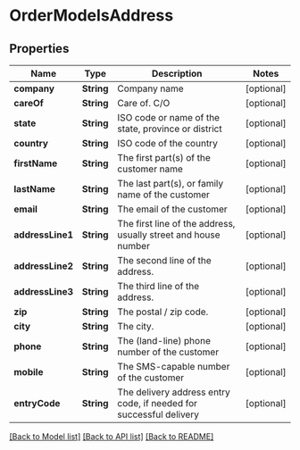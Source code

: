 # OrderModelsAddress

## Properties
Name | Type | Description | Notes
------------ | ------------- | ------------- | -------------
**company** | **String** | Company name | [optional] 
**careOf** | **String** | Care of. C/O | [optional] 
**state** | **String** | ISO code or name of the state, province or district | [optional] 
**country** | **String** | ISO code of the country | [optional] 
**firstName** | **String** | The first part(s) of the customer name | [optional] 
**lastName** | **String** | The last part(s), or family name of the customer | [optional] 
**email** | **String** | The email of the customer | [optional] 
**addressLine1** | **String** | The first line of the address, usually street and house number | [optional] 
**addressLine2** | **String** | The second line of the address. | [optional] 
**addressLine3** | **String** | The third line of the address. | [optional] 
**zip** | **String** | The postal / zip code. | [optional] 
**city** | **String** | The city. | [optional] 
**phone** | **String** | The (land-line) phone number of the customer | [optional] 
**mobile** | **String** | The SMS-capable number of the customer | [optional] 
**entryCode** | **String** | The delivery address entry code, if needed for successful delivery | [optional] 

[[Back to Model list]](../README.md#documentation-for-models) [[Back to API list]](../README.md#documentation-for-api-endpoints) [[Back to README]](../README.md)



